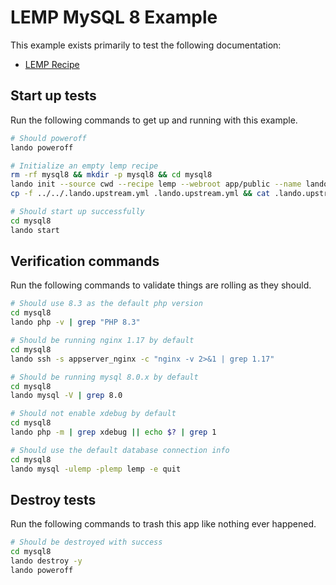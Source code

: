 LEMP MySQL 8 Example
===============

This example exists primarily to test the following documentation:

* [LEMP Recipe](https://docs.devwithlando.io/tutorials/lemp.html)

Start up tests
--------------

Run the following commands to get up and running with this example.

```bash
# Should poweroff
lando poweroff

# Initialize an empty lemp recipe
rm -rf mysql8 && mkdir -p mysql8 && cd mysql8
lando init --source cwd --recipe lemp --webroot app/public --name lando-lemp-mysql8 --option database=mysql:8.0.22
cp -f ../../.lando.upstream.yml .lando.upstream.yml && cat .lando.upstream.yml

# Should start up successfully
cd mysql8
lando start
```

Verification commands
---------------------

Run the following commands to validate things are rolling as they should.

```bash
# Should use 8.3 as the default php version
cd mysql8
lando php -v | grep "PHP 8.3"

# Should be running nginx 1.17 by default
cd mysql8
lando ssh -s appserver_nginx -c "nginx -v 2>&1 | grep 1.17"

# Should be running mysql 8.0.x by default
cd mysql8
lando mysql -V | grep 8.0

# Should not enable xdebug by default
cd mysql8
lando php -m | grep xdebug || echo $? | grep 1

# Should use the default database connection info
cd mysql8
lando mysql -ulemp -plemp lemp -e quit
```

Destroy tests
-------------

Run the following commands to trash this app like nothing ever happened.

```bash
# Should be destroyed with success
cd mysql8
lando destroy -y
lando poweroff
```
